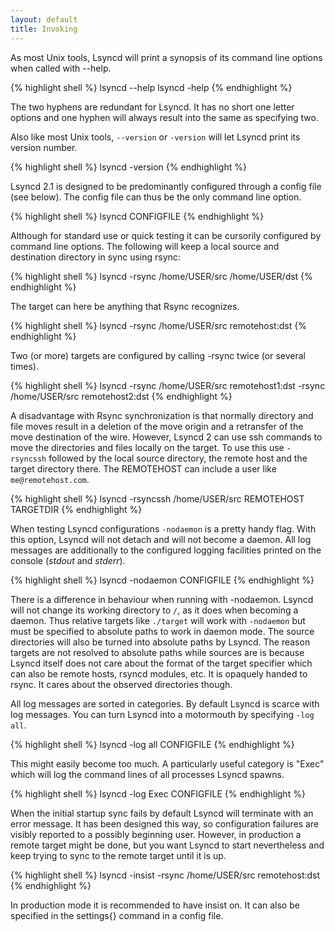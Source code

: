 ```yaml
---
layout: default
title: Invoking
---
```

As most Unix tools, Lsyncd will print a synopsis of its command line options when called with --help. 

{% highlight shell %}
lsyncd --help
lsyncd -help
{% endhighlight %}

The two hyphens are redundant for Lsyncd. It has no short one letter options and one hyphen will always result into the same as specifying two.

Also like most Unix tools, ```--version``` or ```-version``` will let Lsyncd print its version number.

{% highlight shell %}
lsyncd -version
{% endhighlight %}

Lsyncd 2.1 is designed to be predominantly configured through a config file (see below). The config file can thus be the only command line option.

{% highlight shell %}
lsyncd CONFIGFILE
{% endhighlight %}

Although for standard use or quick testing it can be cursorily configured by command line options. The following will keep a local source and destination directory in sync using rsync:

{% highlight shell %}
lsyncd -rsync /home/USER/src /home/USER/dst
{% endhighlight %}

The target can here be anything that Rsync recognizes.

{% highlight shell %}
lsyncd -rsync /home/USER/src remotehost:dst
{% endhighlight %}

Two (or more) targets are configured by calling -rsync twice (or several times).

{% highlight shell %}
lsyncd -rsync /home/USER/src remotehost1:dst -rsync /home/USER/src remotehost2:dst 
{% endhighlight %}

A disadvantage with Rsync synchronization is that normally directory and file moves result in a deletion of the move origin and a retransfer of the move destination of the wire. However, Lsyncd 2 can use ssh commands to move the directories and files locally on the target. To use this use ```-rsyncssh``` followed by the local source directory, the remote host and the target directory there. The REMOTEHOST can include a user like ```me@remotehost.com```.

{% highlight shell %}
lsyncd -rsyncssh /home/USER/src REMOTEHOST TARGETDIR
{% endhighlight %}

When testing Lsyncd configurations ```-nodaemon``` is a pretty handy flag. With this option, Lsyncd will not detach and will not become a daemon. All log messages are additionally to the configured logging facilities printed on the console (_stdout_ and _stderr_). 

{% highlight shell %}
lsyncd -nodaemon CONFIGFILE
{% endhighlight %}

There is a difference in behaviour when running with -nodaemon. Lsyncd will not change its working directory to ```/```, as it does when becoming a daemon. Thus relative targets like ```./target``` will work with ```-nodaemon``` but must be specified to absolute paths to work in daemon mode. The source directories will also be turned into absolute paths by Lsyncd. The reason targets are not resolved to absolute paths while sources are is because Lsyncd itself does not care about the format of the target specifier which can also be remote hosts, rsyncd modules, etc. It is opaquely handed to rsync. It cares about the observed directories though.

All log messages are sorted in categories. By default Lsyncd is scarce with log messages. You can turn Lsyncd into a motormouth by specifying ```-log all```.

{% highlight shell %}
lsyncd -log all CONFIGFILE
{% endhighlight %}

This might easily become too much. A particularly useful category is "Exec" which will log the command lines of all processes Lsyncd spawns.

{% highlight shell %}
lsyncd -log Exec CONFIGFILE
{% endhighlight %}

When the initial startup sync fails by default Lsyncd will terminate with an error message. It has been designed this way, so configuration failures are visibly reported to a possibly beginning user. However, in production a remote target might be done, but you want Lsyncd to start nevertheless and keep trying to sync to the remote target until it is up.

{% highlight shell %}
lsyncd -insist -rsync /home/USER/src remotehost:dst
{% endhighlight %}

In production mode it is recommended to have insist on. It can also be specified in the settings{} command in a config file.
